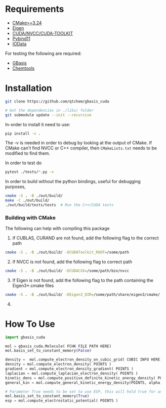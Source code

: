 
# Requirements
- [CMake>=3.24](https://cmake.org/)
- [Eigen](https://eigen.tuxfamily.org/index.php?title=Main_Page) 
- [CUDA/NVCC/CUDA-TOOLKIT](https://docs.nvidia.com/cuda/cuda-installation-guide-linux/index.html) 
- [Pybind11](https://github.com/pybind/pybind11) 
- [IOData](https://github.com/theochem/iodata)

For testing the following are required:
- [GBasis](https://github.com/theochem/gbasis)
- [Chemtools](https://github.com/theochem/chemtools)

# Installation

```bash
git clone https://github.com/qtchem/gbasis_cuda

# Get the dependencies in ./libs/ folder
git submodule update --init --recursive
```

In-order to install it need to use:
```bash
pip install -v . 
```
The -v is needed in order to debug by looking at the output of CMake.
If CMake can't find NVCC or C++ compiler, then `CMakeLists.txt` needs to be modified
to find them.

In order to test do
```bash
pytest ./tests/*.py -v 
```

In order to build without the python bindings, useful for debugging purposes,
```bash
cmake -S . -B ./out/build/  
make -C ./out/build/
./out/build/tests/tests  # Run the C++/CUDA tests
```

### Building with CMake

The following can help with compiling this package

1. If CUBLAS, CURAND are not found, add the following flag to the correct path
```bash 
cmake -S . -B ./out/build/ -DCUDAToolkit_ROOT=/some/path 
```
2. If NVCC is not found, add the following flag to correct path
```bash
cmake -S . -B ./out/build/ -DCUDACXX=/some/path/bin/nvcc
```
3. If Eigen is not found, add the following flag to the path containing the Eigen3*.cmake files
```bash
cmake -S . -B ./out/build/ -DEigen3_DIR=/some/path/share/eigen3/cmake/
```
4. 

# How To Use
```python
import gbasis_cuda

mol = gbasis_cuda.Molecule( FCHK FILE PATH HERE)
mol.basis_set_to_constant_memory(False)

density =  mol.compute_electron_density_on_cubic_grid( CUBIC INFO HERE)
density = mol.compute_electron_density( POINTS )
gradient = mol.compute_electron_density_gradient( POINTS )
laplacian = mol.compute_laplacian_electron_density( POINTS )
kinetic_dens = mol.compute_positive_definite_kinetic_energy_density( POINTS )
general_kin = mol.compute_general_kinetic_energy_density(POINTS, alpha)

# Parameter True needs to be set to use ESP, this will hold true for any integrals
mol.basis_set_to_constant_memory(True)
esp = mol.compute_electrostatic_potential( POINTS )
```
